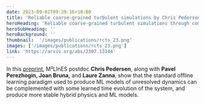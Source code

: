 ```yaml
---
date: 2023-09-02T09:29:16+10:00
title: 'Reliable coarse-grained turbulent simulations by Chris Pederson'
heroHeading: 'Reliable coarse-grained turbulent simulations through combined offline learning and neural emulation'
heroSubHeading: ''
heroBackground: ''
thumbnail:  '/images/publications/rcts_23.png'
images: ['/images/publications/rcts_23.png']
link: 'https://arxiv.org/abs/2307.13144'
---
```


In this [preprint](https://arxiv.org/abs/2307.13144), M²LInES postdoc **Chris Pedersen**, along with **Pavel Perezhogin, Joan Bruna,** and **Laure Zanna**, show that the standard offline learning paradigm used to produce ML models of unresolved dynamics can be complemented with some learned time evolution of the system, and produce more stable hybrid physics and ML models.
